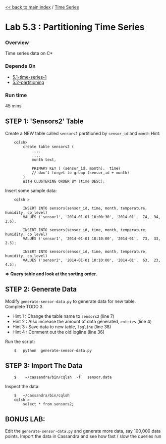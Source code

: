 <link rel='stylesheet' href='../assets/css/main.css'/>

[<< back to main index](../README.md) / [Time Series](README.md) 

Lab 5.3 : Partitioning Time Series
====================

### Overview
Time series data on C*

### Depends On 
* [5.1-time-series-1](5.1-time-series-1.md)
* [5.2-partitioning](5.2-generate-data.md)

### Run time
45 mins


## STEP 1: 'Sensors2' Table
Create a NEW table called `sensors2` partitioned by `sensor_id` and `month`
Hint:
```
    cqlsh> 
        create table sensors2 (
            ....
            ....
            month text,

            PRIMARY KEY ( (sensor_id, month),  time)
            // don't forget to group (sensor_id + month)
        )
        WITH CLUSTERING ORDER BY (time DESC);
```

Insert some sample data:
```
    cqlsh > 

        INSERT INTO sensors(sensor_id, time, month, temperature, humidity, co_level)
        VALUES ('sensor1', '2014-01-01 10:00:30', '2014-01',  74,  34, 2.6);

        INSERT INTO sensors(sensor_id, time, month, temperature, humidity, co_level)
        VALUES ('sensor1', '2014-01-01 10:10:00', '2014-01',  73,  33, 2.5);

        INSERT INTO sensors(sensor_id, time, month, temperature, humidity, co_level)
        VALUES ('sensor2', '2014-01-01 10:10:00', '2014-01',  63,  23, 4.5);
```

**=> Query table and look at the sorting order.** 


## STEP 2: Generate Data
Modify `generate-sensor-data.py` to generate data for new table.  
Complete TODO 3.

* Hint 1 : Change the table name to `sensors2` (line 7)  
* Hint 2 : Also increase the amount of data generated, `entries` (line 4)  
* Hint 3 : Save data to new table, `logline` (line 38)  
* Hint 4 : Comment out the old logline (line 36)

Run the script:
```
    $   python  generate-sensor-data.py
```


## STEP 3: Import The Data
```
    $    ~/cassandra/bin/cqlsh  -f   sensor.data
```

Inspect the data:
```
    $   ~/cassandra/bin/cqlsh
    cqlsh >    
        select * from sensors2;
```



## BONUS LAB:
Edit the `generate-sensor-data.py` and generate more data, say 100,000 data points.  Import the data in Cassandra and see how fast / slow the queries run